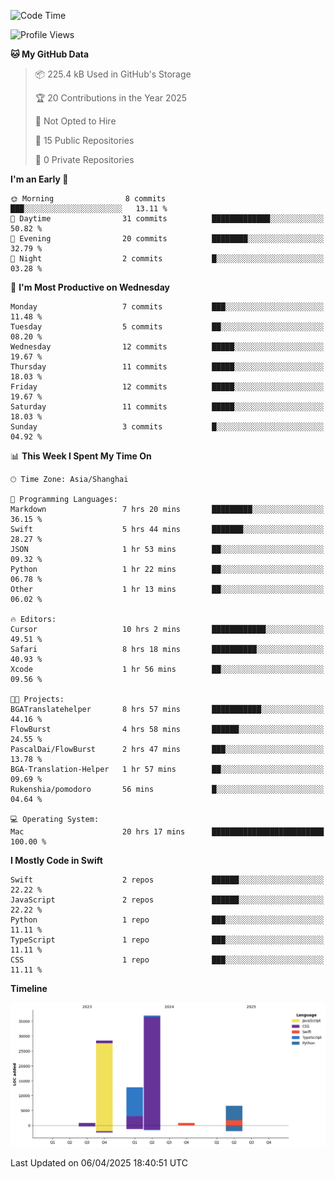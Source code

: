 <!--
**PascalDai/PascalDai** is a ✨ _special_ ✨ repository because its `README.md` (this file) appears on your GitHub profile.

Here are some ideas to get you started:

- 🔭 I’m currently working on ...
- 🌱 I’m currently learning ...
- 👯 I’m looking to collaborate on ...
- 🤔 I’m looking for help with ...
- 💬 Ask me about ...
- 📫 How to reach me: ...
- 😄 Pronouns: ...
- ⚡ Fun fact: ...
-->

<!--START_SECTION:waka-->
![Code Time](http://img.shields.io/badge/Code%20Time-927%20hrs%2017%20mins-blue)

![Profile Views](http://img.shields.io/badge/Profile%20Views-0-blue)

**🐱 My GitHub Data** 

> 📦 225.4 kB Used in GitHub's Storage 
 > 
> 🏆 20 Contributions in the Year 2025
 > 
> 🚫 Not Opted to Hire
 > 
> 📜 15 Public Repositories 
 > 
> 🔑 0 Private Repositories 
 > 
**I'm an Early 🐤** 

```text
🌞 Morning                8 commits           ███░░░░░░░░░░░░░░░░░░░░░░   13.11 % 
🌆 Daytime                31 commits          █████████████░░░░░░░░░░░░   50.82 % 
🌃 Evening                20 commits          ████████░░░░░░░░░░░░░░░░░   32.79 % 
🌙 Night                  2 commits           █░░░░░░░░░░░░░░░░░░░░░░░░   03.28 % 
```
📅 **I'm Most Productive on Wednesday** 

```text
Monday                   7 commits           ███░░░░░░░░░░░░░░░░░░░░░░   11.48 % 
Tuesday                  5 commits           ██░░░░░░░░░░░░░░░░░░░░░░░   08.20 % 
Wednesday                12 commits          █████░░░░░░░░░░░░░░░░░░░░   19.67 % 
Thursday                 11 commits          █████░░░░░░░░░░░░░░░░░░░░   18.03 % 
Friday                   12 commits          █████░░░░░░░░░░░░░░░░░░░░   19.67 % 
Saturday                 11 commits          █████░░░░░░░░░░░░░░░░░░░░   18.03 % 
Sunday                   3 commits           █░░░░░░░░░░░░░░░░░░░░░░░░   04.92 % 
```


📊 **This Week I Spent My Time On** 

```text
🕑︎ Time Zone: Asia/Shanghai

💬 Programming Languages: 
Markdown                 7 hrs 20 mins       █████████░░░░░░░░░░░░░░░░   36.15 % 
Swift                    5 hrs 44 mins       ███████░░░░░░░░░░░░░░░░░░   28.27 % 
JSON                     1 hr 53 mins        ██░░░░░░░░░░░░░░░░░░░░░░░   09.32 % 
Python                   1 hr 22 mins        ██░░░░░░░░░░░░░░░░░░░░░░░   06.78 % 
Other                    1 hr 13 mins        ██░░░░░░░░░░░░░░░░░░░░░░░   06.02 % 

🔥 Editors: 
Cursor                   10 hrs 2 mins       ████████████░░░░░░░░░░░░░   49.51 % 
Safari                   8 hrs 18 mins       ██████████░░░░░░░░░░░░░░░   40.93 % 
Xcode                    1 hr 56 mins        ██░░░░░░░░░░░░░░░░░░░░░░░   09.56 % 

🐱‍💻 Projects: 
BGATranslatehelper       8 hrs 57 mins       ███████████░░░░░░░░░░░░░░   44.16 % 
FlowBurst                4 hrs 58 mins       ██████░░░░░░░░░░░░░░░░░░░   24.55 % 
PascalDai/FlowBurst      2 hrs 47 mins       ███░░░░░░░░░░░░░░░░░░░░░░   13.78 % 
BGA-Translation-Helper   1 hr 57 mins        ██░░░░░░░░░░░░░░░░░░░░░░░   09.69 % 
Rukenshia/pomodoro       56 mins             █░░░░░░░░░░░░░░░░░░░░░░░░   04.64 % 

💻 Operating System: 
Mac                      20 hrs 17 mins      █████████████████████████   100.00 % 
```

**I Mostly Code in Swift** 

```text
Swift                    2 repos             ██████░░░░░░░░░░░░░░░░░░░   22.22 % 
JavaScript               2 repos             ██████░░░░░░░░░░░░░░░░░░░   22.22 % 
Python                   1 repo              ███░░░░░░░░░░░░░░░░░░░░░░   11.11 % 
TypeScript               1 repo              ███░░░░░░░░░░░░░░░░░░░░░░   11.11 % 
CSS                      1 repo              ███░░░░░░░░░░░░░░░░░░░░░░   11.11 % 
```



**Timeline**

![Lines of Code chart](https://raw.githubusercontent.com/PascalDai/PascalDai/main/assets/bar_graph.png)


 Last Updated on 06/04/2025 18:40:51 UTC
<!--END_SECTION:waka-->
